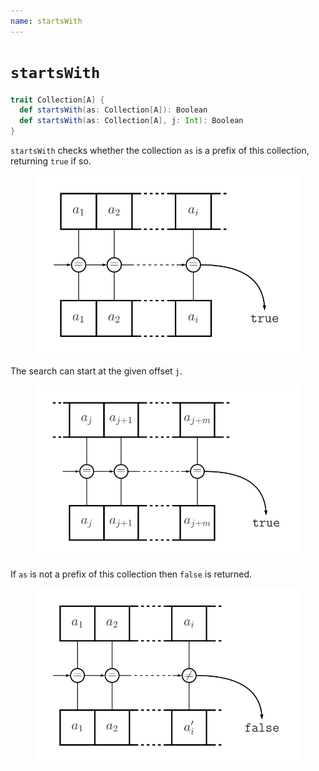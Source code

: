 ```yaml
---
name: startsWith
---
```


# `startsWith`

~~~ scala
trait Collection[A] {
  def startsWith(as: Collection[A]): Boolean
  def startsWith(as: Collection[A], j: Int): Boolean
}
~~~

`startsWith` checks whether the collection `as` is a prefix of this collection, returning `true` if so.

<figure class="diagram">
  <img src="images/startsWith.svg" alt="startsWith function">
  <!-- <figcaption class="diagram-desc"></figcaption> -->
</figure>

The search can start at the given offset `j`.

<figure class="diagram">
  <img src="images/startsWith.2.svg" alt="startsWith function">
  <!-- <figcaption class="diagram-desc"></figcaption> -->
</figure>

If `as` is not a prefix of this collection then `false` is returned.

<figure class="diagram">
  <img src="images/startsWith.3.svg" alt="startsWith function">
  <!-- <figcaption class="diagram-desc"></figcaption> -->
</figure>
